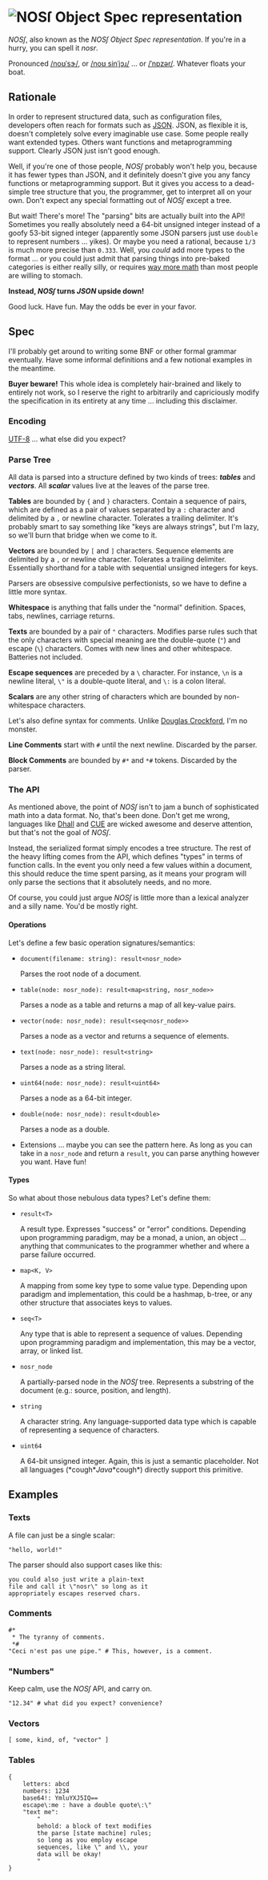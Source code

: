 # ![NOS&#383; Object Spec representation](./assets/nosr.svg)

*NOS&#383;*, also known as the *NOS&#383; Object Spec representation*. If you're
in a hurry, you can spell it *nosr*.

Pronounced [/noʊˈsɝ/](assets/audio/nosr_no-sir.mp3), or
[/noʊ sinˈjɔɹ/](assets/audio/nosr_no-senior.mp3)
... or [/ˈnɒzər/](assets/audio/nosr_nozzer.mp3). Whatever
floats your boat.

## Rationale

In order to represent structured data, such as configuration files, developers
often reach for formats such as [JSON](https://www.json.org/json-en.html). JSON,
as flexible it is, doesn't completely solve every imaginable use case. Some
people really want extended types. Others want functions and metaprogramming
support. Clearly JSON just isn't good enough.

Well, if you're one of those people, *NOS&#383;* probably won't help you, because
it has fewer types than JSON, and it definitely doesn't give you any fancy
functions or metaprogramming support. But it gives you access to a dead-simple
tree structure that you, the programmer, get to interpret all on your own. Don't
expect any special formatting out of *NOS&#383;* except a tree.

But wait! There's more! The "parsing" bits are actually built into the API!
Sometimes you really absolutely need a 64-bit unsigned integer instead of a
goofy 53-bit signed integer (apparently some JSON parsers just use `double` to
represent numbers ... yikes). Or maybe you need a rational, because `1/3` is
much more precise than `0.333`. Well, you *could* add more types to the format
... or you could just admit that parsing things into pre-baked categories is
either really silly, or requires [way more
math](https://en.wikipedia.org/wiki/Dependent_type) than most people are willing
to stomach.

**Instead, *NOS&#383;* turns *JSON* upside down!**

Good luck. Have fun. May the odds be ever in your favor.

## Spec

I'll probably get around to writing some BNF or other formal grammar eventually.
Have some informal definitions and a few notional examples in the meantime.

**Buyer beware!** This whole idea is completely hair-brained and likely to
entirely not work, so I reserve the right to arbitrarily and capriciously modify
the specification in its entirety at any time ... including this disclaimer.

### Encoding

[UTF-8](https://en.wikipedia.org/wiki/UTF-8) ... what else did you expect?

### Parse Tree

All data is parsed into a structure defined by two kinds of trees: ***tables***
and ***vectors***. All ***scalar*** values live at the leaves of the parse tree.

**Tables** are bounded by `{` and `}` characters. Contain a sequence of pairs,
which are defined as a pair of values separated by a `:` character and delimited
by a `,` or newline character. Tolerates a trailing delimiter. It's probably
smart to say something like "keys are always strings", but I'm lazy, so we'll
burn that bridge when we come to it.

**Vectors** are bounded by `[` and `]` characters. Sequence elements are
delimited by a `,` or newline character. Tolerates a trailing delimiter.
Essentially shorthand for a table with sequential unsigned integers for keys.

Parsers are obsessive compulsive perfectionists, so we have to define a little
more syntax.

**Whitespace** is anything that falls under the "normal" definition. Spaces,
tabs, newlines, carriage returns.

**Texts** are bounded by a pair of `"` characters. Modifies parse rules such
that the only characters with special meaning are the double-quote (`"`) and
escape (`\`) characters. Comes with new lines and other whitespace. Batteries
not included.

**Escape sequences** are preceded by a `\` character. For instance, `\n` is a
newline literal, `\"` is a double-quote literal, and `\:` is a colon literal.

**Scalars** are any other string of characters which are bounded by
non-whitespace characters.

Let's also define syntax for comments. Unlike [Douglas
Crockford](https://web.archive.org/web/20190112173904/https://plus.google.com/118095276221607585885/posts/RK8qyGVaGSr),
I'm no monster.

**Line Comments** start with `#` until the next newline. Discarded by the
parser.

**Block Comments** are bounded by `#*` and `*#` tokens. Discarded by the parser.

### The API

As mentioned above, the point of *NOS&#383;* isn't to jam a bunch of sophisticated
math into a data format. No, that's been done. Don't get me wrong, languages
like [Dhall](https://dhall-lang.org/) and [CUE](https://cuelang.org/) are wicked
awesome and deserve attention, but that's not the goal of *NOS&#383;*.

Instead, the serialized format simply encodes a tree structure. The rest of the
heavy lifting comes from the API, which defines "types" in terms of function
calls. In the event you only need a few values within a document, this should
reduce the time spent parsing, as it means your program will only parse the
sections that it absolutely needs, and no more.

Of course, you could just argue *NOS&#383;* is little more than a lexical analyzer
and a silly name. You'd be mostly right.

#### Operations

Let's define a few basic operation signatures/semantics:

* `document(filename: string): result<nosr_node>`

  Parses the root node of a document.

* `table(node: nosr_node): result<map<string, nosr_node>>`

  Parses a node as a table and returns a map of all key-value pairs.

* `vector(node: nosr_node): result<seq<nosr_node>>`

  Parses a node as a vector and returns a sequence of elements.

* `text(node: nosr_node): result<string>`

  Parses a node as a string literal.

* `uint64(node: nosr_node): result<uint64>`

  Parses a node as a 64-bit integer.

* `double(node: nosr_node): result<double>`

  Parses a node as a double.

* Extensions ... maybe you can see the pattern here. As long as you can take in
  a `nosr_node` and return a `result`, you can parse anything however you want.
  Have fun!

#### Types

So what about those nebulous data types? Let's define them:

* `result<T>`

  A result type. Expresses "success" or "error" conditions. Depending upon
  programming paradigm, may be a monad, a union, an object ... anything that
  communicates to the programmer whether and where a parse failure occurred.

* `map<K, V>`

  A mapping from some key type to some value type. Depending upon paradigm and
  implementation, this could be a hashmap, b-tree, or any other structure that
  associates keys to values.

* `seq<T>`

  Any type that is able to represent a sequence of values. Depending upon
  programming paradigm and implementation, this may be a vector, array, or
  linked list.

* `nosr_node`

  A partially-parsed node in the *NOS&#383;* tree. Represents a substring of the
  document (e.g.: source, position, and length).

* `string`

  A character string. Any language-supported data type which is capable of
  representing a sequence of characters.

* `uint64`

  A 64-bit unsigned integer. Again, this is just a semantic placeholder. Not all
  languages (\*cough\**Java*\*cough\*) directly support this primitive.

## Examples

### Texts

A file can just be a single scalar:

    "hello, world!"

The parser should also support cases like this:

    you could also just write a plain-text
    file and call it \"nosr\" so long as it
    appropriately escapes reserved chars.

### Comments

    #*
     * The tyranny of comments.
     *#
    "Ceci n'est pas une pipe." # This, however, is a comment.

### "Numbers"

Keep calm, use the *NOS&#383;* API, and carry on.

    "12.34" # what did you expect? convenience?

### Vectors

    [ some, kind, of, "vector" ]

### Tables

    {
        letters: abcd
        numbers: 1234
        base64!: YmluYXJ5IQ==
        escape\:me : have a double quote\:\"
        "text me":
            "
            behold: a block of text modifies
            the parse [state machine] rules;
            so long as you employ escape
            sequences, like \" and \\, your
            data will be okay!
            "
    }

